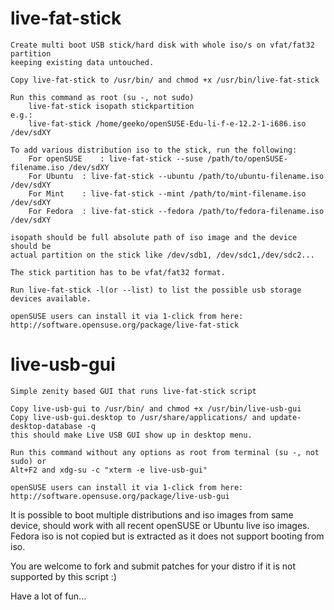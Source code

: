 live-fat-stick
==============
	Create multi boot USB stick/hard disk with whole iso/s on vfat/fat32 partition
	keeping existing data untouched.

	Copy live-fat-stick to /usr/bin/ and chmod +x /usr/bin/live-fat-stick

	Run this command as root (su -, not sudo)
		live-fat-stick isopath stickpartition
	e.g.: 
		live-fat-stick /home/geeko/openSUSE-Edu-li-f-e-12.2-1-i686.iso /dev/sdXY

	To add various distribution iso to the stick, run the following:
		For openSUSE	: live-fat-stick --suse /path/to/openSUSE-filename.iso /dev/sdXY
		For Ubuntu	: live-fat-stick --ubuntu /path/to/ubuntu-filename.iso /dev/sdXY
		For Mint	: live-fat-stick --mint /path/to/mint-filename.iso /dev/sdXY
		For Fedora	: live-fat-stick --fedora /path/to/fedora-filename.iso /dev/sdXY

	isopath should be full absolute path of iso image and the device should be 
	actual partition on the stick like /dev/sdb1, /dev/sdc1,/dev/sdc2...

	The stick partition has to be vfat/fat32 format.

	Run live-fat-stick -l(or --list) to list the possible usb storage devices available.

	openSUSE users can install it via 1-click from here:
	http://software.opensuse.org/package/live-fat-stick

live-usb-gui
==============
	Simple zenity based GUI that runs live-fat-stick script

	Copy live-usb-gui to /usr/bin/ and chmod +x /usr/bin/live-usb-gui
	Copy live-usb-gui.desktop to /usr/share/applications/ and update-desktop-database -q
	this should make Live USB GUI show up in desktop menu. 

	Run this command without any options as root from terminal (su -, not sudo) or
	Alt+F2 and xdg-su -c "xterm -e live-usb-gui"

	openSUSE users can install it via 1-click from here:
	http://software.opensuse.org/package/live-usb-gui



It is possible to boot multiple distributions and iso images from same device, 
should work with all recent openSUSE or Ubuntu live iso images. Fedora iso is
not copied but is extracted as it does not support booting from iso.

You are welcome to fork and submit patches for your distro if it is not supported by 
this script :)

Have a lot of fun...
